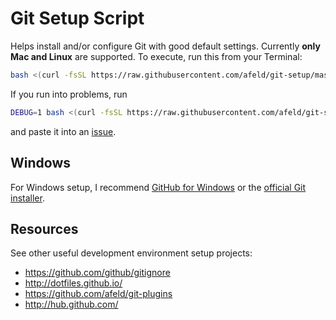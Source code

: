 # Git Setup Script

Helps install and/or configure Git with good default settings. Currently **only Mac and Linux** are supported. To execute, run this from your Terminal:

```bash
bash <(curl -fsSL https://raw.githubusercontent.com/afeld/git-setup/master/setup.sh)
```

If you run into problems, run

```bash
DEBUG=1 bash <(curl -fsSL https://raw.githubusercontent.com/afeld/git-setup/master/setup.sh)
```

and paste it into an [issue](https://github.com/afeld/git-setup/issues).

## Windows

For Windows setup, I recommend [GitHub for Windows](http://windows.github.com/) or the [official Git installer](http://git-scm.com/downloads).

## Resources

See other useful development environment setup projects:

* https://github.com/github/gitignore
* http://dotfiles.github.io/
* https://github.com/afeld/git-plugins
* http://hub.github.com/
